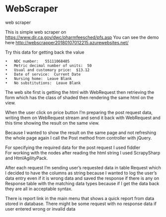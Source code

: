 # WebScraper
web scraper

This is simple web scraper on https://www.dir.ca.gov/dwc/pharmfeesched/pfs.asp
You can see the demo here http://webscrapper20180107012215.azurewebsites.net/

Try this data for getting back the value

    •	NDC number:   55111068405     
    •	Metric decimal number of units:  50 
    •	Usual and customary price:  $13.12 
    •	Date of service:  Current Date
    •	Nursing home:  Leave Blank
    •	No substitutions:  Leave Blank

  The web site first is getting the html with WebRequest then retrieving the form which has the class of shaded then rendering the same html on the view.
  
  When the user click on price button I’m preparing the post request data, writing them on WebRequest stream and send it back with WebRequest and this time showing the result on the same view.
  
  Because I wanted to show the result on the same page and not refreshing the whole page again I call the Post method from controller with jQuery.
  
  For specifying the required data for the post request I used fiddler  
  For working with the nodes after reading the html string I used ScrapySharp and HtmlAgilityPack.
  
  After each request I’m sending user’s requested data in table Request which I decided to have the columns as string because I wanted to log the user’s data entry even if it is wrong data and saved the response if there is any on Response table with the matching data types because if I get the data back they are all in acceptable syntax.
  
There is report link in the main menu that shows a quick report from data stored in database. 
There might be some request with no response data if user entered wrong or invalid data

